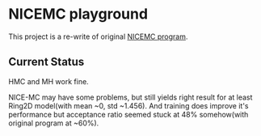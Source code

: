 # NICEMC playground

This project is a re-write of original [NICEMC program](https://github.com/ermongroup/a-nice-mc).

## Current Status

HMC and MH work fine.

NICE-MC may have some problems, but still yields right result for at least Ring2D model(with mean ~0, std ~1.456). And training does improve it's performance but acceptance ratio seemed stuck at 48% somehow(with original program at ~60%).



